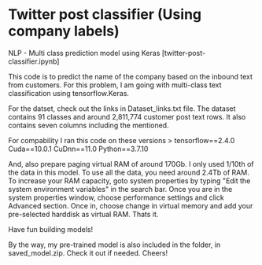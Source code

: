 # Twitter post classifier (Using company labels)
NLP - Multi class prediction model using Keras [twitter-post-classifier.ipynb]

This code is to predict the name of the company based on the inbound text from customers. For this problem, I am going with multi-class text classification using tensorflow.Keras.

For the datset, check out the links in Dataset_links.txt file.
The dataset contains 91 classes and around 2,811,774 customer post text rows. It also contains seven columns including the mentioned. 

For compability I ran this code on these versions > 
tensorflow==2.4.0
Cuda==10.0.1
CuDnn==11.0
Python==3.7.10

And, also prepare paging virtual RAM of around 170Gb. I only used 1/10th of the data in this model. To use all the data, you need around 2.4Tb of RAM. 
To increase your RAM capacity, goto system properties by typing "Edit the system environment variables" in the search bar. Once you are in the system properties window, choose performance settings and click Advanced section. Once in, choose change in virtual memory and add your pre-selected harddisk as virtual RAM. Thats it.

Have fun building models!



By the way, my pre-trained model is also included in the folder, in saved_model.zip. Check it out if needed. Cheers!
